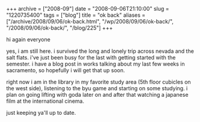 +++
archive = ["2008-09"]
date = "2008-09-06T21:10:00"
slug = "1220735400"
tags = ["blog"]
title = "ok back"
aliases = ["/archive/2008/09/06/ok-back.html", "/wp/2008/09/06/ok-back/", "/2008/09/06/ok-back/", "/blog/225"]
+++

hi again everyone

yes, i am still here. i survived the long and lonely trip across nevada
and the salt flats. i've just been busy for the last with getting started
with the semester. i have a blog post in works talking about my last few
weeks in sacramento, so hopefully i will get that up soon.

right now i am in the library in my favorite study area (5th floor
cubicles on the west side), listening to the byu game and starting on some
studying. i plan on going lifting with goda later on and after that
watching a japanese film at the international cinema.

just keeping ya'll up to date.

